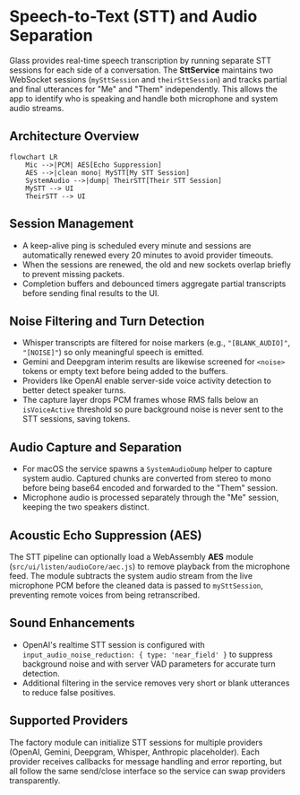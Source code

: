 # Speech-to-Text (STT) and Audio Separation

Glass provides real-time speech transcription by running separate STT sessions for each side of a conversation. The **SttService** maintains two WebSocket sessions (`mySttSession` and `theirSttSession`) and tracks partial and final utterances for "Me" and "Them" independently. This allows the app to identify who is speaking and handle both microphone and system audio streams.

## Architecture Overview

```mermaid
flowchart LR
    Mic -->|PCM| AES[Echo Suppression]
    AES -->|clean mono| MySTT[My STT Session]
    SystemAudio -->|dump| TheirSTT[Their STT Session]
    MySTT --> UI
    TheirSTT --> UI
```

## Session Management
- A keep-alive ping is scheduled every minute and sessions are automatically renewed every 20 minutes to avoid provider timeouts.
- When the sessions are renewed, the old and new sockets overlap briefly to prevent missing packets.
- Completion buffers and debounced timers aggregate partial transcripts before sending final results to the UI.

## Noise Filtering and Turn Detection
- Whisper transcripts are filtered for noise markers (e.g., `"[BLANK_AUDIO]"`, `"[NOISE]"`) so only meaningful speech is emitted.
- Gemini and Deepgram interim results are likewise screened for `<noise>` tokens or empty text before being added to the buffers.
- Providers like OpenAI enable server-side voice activity detection to better detect speaker turns.
- The capture layer drops PCM frames whose RMS falls below an `isVoiceActive` threshold so pure background noise is never sent to the STT sessions, saving tokens.

## Audio Capture and Separation
- For macOS the service spawns a `SystemAudioDump` helper to capture system audio. Captured chunks are converted from stereo to mono before being base64 encoded and forwarded to the "Them" session.
- Microphone audio is processed separately through the "Me" session, keeping the two speakers distinct.

## Acoustic Echo Suppression (AES)
The STT pipeline can optionally load a WebAssembly **AES** module (`src/ui/listen/audioCore/aec.js`) to remove playback from the microphone feed. The module subtracts the system audio stream from the live microphone PCM before the cleaned data is passed to `mySttSession`, preventing remote voices from being retranscribed.

## Sound Enhancements
- OpenAI's realtime STT session is configured with `input_audio_noise_reduction: { type: 'near_field' }` to suppress background noise and with server VAD parameters for accurate turn detection.
- Additional filtering in the service removes very short or blank utterances to reduce false positives.

## Supported Providers
The factory module can initialize STT sessions for multiple providers (OpenAI, Gemini, Deepgram, Whisper, Anthropic placeholder). Each provider receives callbacks for message handling and error reporting, but all follow the same send/close interface so the service can swap providers transparently.


